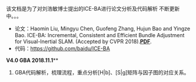 该文档是为了对刘浩敏博士提出的ICE-BA进行论文分析及代码解析
不断更新中。。。

* 论文：Haomin Liu, Mingyu Chen, Guofeng Zhang, Hujun Bao and Yingze Bao. ICE-BA: Incremental, Consistent and Efficient Bundle Adjustment for
Visual-Inertial SLAM. (Accepted by CVPR 2018).**[PDF](http://openaccess.thecvf.com/content_cvpr_2018/papers/Liu_ICE-BA_Incremental_Consistent_CVPR_2018_paper.pdf)**. 
* 代码：https://github.com/baidu/ICE-BA


****************V4.0 GBA 2018.11.1******************
1. GBA代码解析，梳理流程，重点分析[H|b]、[S|g]矩阵与因子图的对应关系。